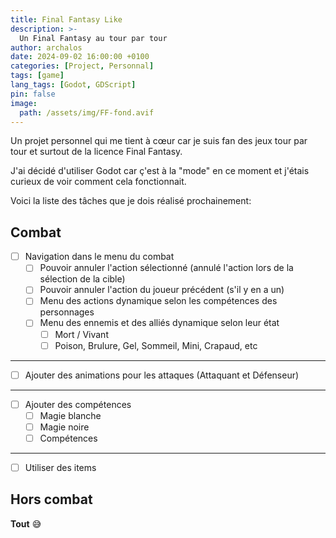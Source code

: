 ```yaml
---
title: Final Fantasy Like
description: >-
  Un Final Fantasy au tour par tour
author: archalos
date: 2024-09-02 16:00:00 +0100
categories: [Project, Personnal]
tags: [game]
lang_tags: [Godot, GDScript]
pin: false
image:
  path: /assets/img/FF-fond.avif
---
```


Un projet personnel qui me tient à cœur car je suis fan des jeux tour par tour et surtout de la licence Final Fantasy.

J'ai décidé d'utiliser Godot car ç'est à la "mode" en ce moment et j'étais curieux de voir comment cela fonctionnait.

Voici la liste des tâches que je dois réalisé prochainement: 

## Combat 
- [ ] Navigation dans le menu du combat
  - [ ] Pouvoir annuler l'action sélectionné (annulé l'action lors de la sélection de la cible)
  - [ ] Pouvoir annuler l'action du joueur précédent (s'il y en a un) 
  - [ ] Menu des actions dynamique selon les compétences des personnages
  - [ ] Menu des ennemis et des alliés dynamique selon leur état
    - [ ] Mort / Vivant
    - [ ] Poison, Brulure, Gel, Sommeil, Mini, Crapaud, etc

***

- [ ] Ajouter des animations pour les attaques (Attaquant et Défenseur)

***

- [ ] Ajouter des compétences
  - [ ] Magie blanche
  - [ ] Magie noire
  - [ ] Compétences

***

- [ ] Utiliser des items

## Hors combat

**Tout** 😅

